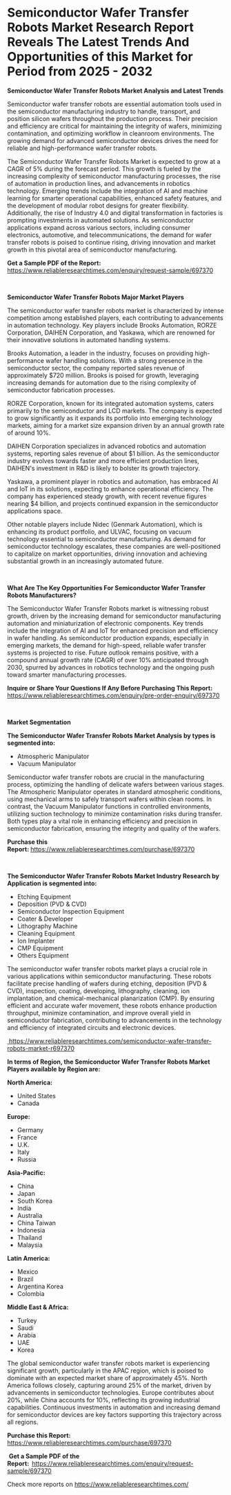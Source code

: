 <p><h1>Semiconductor Wafer Transfer Robots Market Research Report Reveals The Latest Trends And Opportunities of this Market for Period from 2025 - 2032</h1></p><p><strong>Semiconductor Wafer Transfer Robots Market Analysis and Latest Trends</strong></p>
<p><p>Semiconductor wafer transfer robots are essential automation tools used in the semiconductor manufacturing industry to handle, transport, and position silicon wafers throughout the production process. Their precision and efficiency are critical for maintaining the integrity of wafers, minimizing contamination, and optimizing workflow in cleanroom environments. The growing demand for advanced semiconductor devices drives the need for reliable and high-performance wafer transfer robots.</p><p>The Semiconductor Wafer Transfer Robots Market is expected to grow at a CAGR of 5% during the forecast period. This growth is fueled by the increasing complexity of semiconductor manufacturing processes, the rise of automation in production lines, and advancements in robotics technology. Emerging trends include the integration of AI and machine learning for smarter operational capabilities, enhanced safety features, and the development of modular robot designs for greater flexibility. Additionally, the rise of Industry 4.0 and digital transformation in factories is prompting investments in automated solutions. As semiconductor applications expand across various sectors, including consumer electronics, automotive, and telecommunications, the demand for wafer transfer robots is poised to continue rising, driving innovation and market growth in this pivotal area of semiconductor manufacturing.</p></p>
<p><strong>Get a Sample PDF of the Report:&nbsp;</strong> <a href="https://www.reliableresearchtimes.com/enquiry/request-sample/697370?utm_campaign=3556&utm_medium=2&utm_source=Github&utm_content=ia&utm_term=23032025&utm_id=semiconductor-wafer-transfer-robots">https://www.reliableresearchtimes.com/enquiry/request-sample/697370</a></p>
<p>&nbsp;</p>
<p><strong>Semiconductor Wafer Transfer Robots Major Market Players</strong></p>
<p><p>The semiconductor wafer transfer robots market is characterized by intense competition among established players, each contributing to advancements in automation technology. Key players include Brooks Automation, RORZE Corporation, DAIHEN Corporation, and Yaskawa, which are renowned for their innovative solutions in automated handling systems.</p><p>Brooks Automation, a leader in the industry, focuses on providing high-performance wafer handling solutions. With a strong presence in the semiconductor sector, the company reported sales revenue of approximately $720 million. Brooks is poised for growth, leveraging increasing demands for automation due to the rising complexity of semiconductor fabrication processes.</p><p>RORZE Corporation, known for its integrated automation systems, caters primarily to the semiconductor and LCD markets. The company is expected to grow significantly as it expands its portfolio into emerging technology markets, aiming for a market size expansion driven by an annual growth rate of around 10%.</p><p>DAIHEN Corporation specializes in advanced robotics and automation systems, reporting sales revenue of about $1 billion. As the semiconductor industry evolves towards faster and more efficient production lines, DAIHEN's investment in R&D is likely to bolster its growth trajectory.</p><p>Yaskawa, a prominent player in robotics and automation, has embraced AI and IoT in its solutions, expecting to enhance operational efficiency. The company has experienced steady growth, with recent revenue figures nearing $4 billion, and projects continued expansion in the semiconductor applications space.</p><p>Other notable players include Nidec (Genmark Automation), which is enhancing its product portfolio, and ULVAC, focusing on vacuum technology essential to semiconductor manufacturing. As demand for semiconductor technology escalates, these companies are well-positioned to capitalize on market opportunities, driving innovation and achieving substantial growth in an increasingly automated future.</p></p>
<p>&nbsp;</p>
<p><strong>What Are The Key Opportunities For Semiconductor Wafer Transfer Robots Manufacturers?</strong></p>
<p><p>The Semiconductor Wafer Transfer Robots market is witnessing robust growth, driven by the increasing demand for semiconductor manufacturing automation and miniaturization of electronic components. Key trends include the integration of AI and IoT for enhanced precision and efficiency in wafer handling. As semiconductor production expands, especially in emerging markets, the demand for high-speed, reliable wafer transfer systems is projected to rise. Future outlook remains positive, with a compound annual growth rate (CAGR) of over 10% anticipated through 2030, spurred by advances in robotics technology and the ongoing push toward smarter manufacturing processes.</p></p>
<p><strong>Inquire or Share Your Questions If Any Before Purchasing This Report:</strong> <a href="https://www.reliableresearchtimes.com/enquiry/pre-order-enquiry/697370?utm_campaign=3556&utm_medium=2&utm_source=Github&utm_content=ia&utm_term=23032025&utm_id=semiconductor-wafer-transfer-robots">https://www.reliableresearchtimes.com/enquiry/pre-order-enquiry/697370</a></p>
<p>&nbsp;</p>
<p><strong>Market Segmentation</strong></p>
<p><strong>The Semiconductor Wafer Transfer Robots Market Analysis by types is segmented into:</strong></p>
<p><ul><li>Atmospheric Manipulator</li><li>Vacuum Manipulator</li></ul></p>
<p><p>Semiconductor wafer transfer robots are crucial in the manufacturing process, optimizing the handling of delicate wafers between various stages. The Atmospheric Manipulator operates in standard atmospheric conditions, using mechanical arms to safely transport wafers within clean rooms. In contrast, the Vacuum Manipulator functions in controlled environments, utilizing suction technology to minimize contamination risks during transfer. Both types play a vital role in enhancing efficiency and precision in semiconductor fabrication, ensuring the integrity and quality of the wafers.</p></p>
<p><strong>Purchase this Report:&nbsp;</strong><a href="https://www.reliableresearchtimes.com/purchase/697370?utm_campaign=3556&utm_medium=2&utm_source=Github&utm_content=ia&utm_term=23032025&utm_id=semiconductor-wafer-transfer-robots">https://www.reliableresearchtimes.com/purchase/697370</a></p>
<p>&nbsp;</p>
<p><strong>The Semiconductor Wafer Transfer Robots Market Industry Research by Application is segmented into:</strong></p>
<p><ul><li>Etching Equipment</li><li>Deposition (PVD & CVD)</li><li>Semiconductor Inspection Equipment</li><li>Coater & Developer</li><li>Lithography Machine</li><li>Cleaning Equipment</li><li>Ion Implanter</li><li>CMP Equipment</li><li>Others Equipment</li></ul></p>
<p><p>The semiconductor wafer transfer robots market plays a crucial role in various applications within semiconductor manufacturing. These robots facilitate precise handling of wafers during etching, deposition (PVD & CVD), inspection, coating, developing, lithography, cleaning, ion implantation, and chemical-mechanical planarization (CMP). By ensuring efficient and accurate wafer movement, these robots enhance production throughput, minimize contamination, and improve overall yield in semiconductor fabrication, contributing to advancements in the technology and efficiency of integrated circuits and electronic devices.</p></p>
<p><a href="https://www.reliableresearchtimes.com/semiconductor-wafer-transfer-robots-market-r697370?utm_campaign=3556&utm_medium=2&utm_source=Github&utm_content=ia&utm_term=23032025&utm_id=semiconductor-wafer-transfer-robots">&nbsp;https://www.reliableresearchtimes.com/semiconductor-wafer-transfer-robots-market-r697370</a></p>
<p><strong>In terms of Region, the Semiconductor Wafer Transfer Robots Market Players available by Region are:</strong></p>
<p>
    <p> <strong> North America: </strong>
        <ul>
            <li>United States</li>
            <li>Canada</li>
        </ul>
        </p> 
    <p> <strong> Europe: </strong>
        <ul>
            <li>Germany</li>
            <li>France</li>
            <li>U.K.</li>
            <li>Italy</li>
            <li>Russia</li>
        </ul>
        </p> 
    <p> <strong> Asia-Pacific: </strong>
        <ul>
            <li>China</li>
            <li>Japan</li>
            <li>South Korea</li>
            <li>India</li>
            <li>Australia</li>
            <li>China Taiwan</li>
            <li>Indonesia</li>
            <li>Thailand</li>
            <li>Malaysia</li>
        </ul>
        </p> 
    <p> <strong> Latin America: </strong>
        <ul>
            <li>Mexico</li>
            <li>Brazil</li>
            <li>Argentina Korea</li>
            <li>Colombia</li>
        </ul>
        </p> 
    <p> <strong> Middle East & Africa: </strong>
        <ul>
            <li>Turkey</li>
            <li>Saudi</li>
            <li>Arabia</li>
            <li>UAE</li>
            <li>Korea</li>
        </ul>
    </p>
    </p>
<p><p>The global semiconductor wafer transfer robots market is experiencing significant growth, particularly in the APAC region, which is poised to dominate with an expected market share of approximately 45%. North America follows closely, capturing around 25% of the market, driven by advancements in semiconductor technologies. Europe contributes about 20%, while China accounts for 10%, reflecting its growing industrial capabilities. Continuous investments in automation and increasing demand for semiconductor devices are key factors supporting this trajectory across all regions.</p></p>
<p><strong>Purchase this Report: </strong><a href="https://www.reliableresearchtimes.com/purchase/697370?utm_campaign=3556&utm_medium=2&utm_source=Github&utm_content=ia&utm_term=23032025&utm_id=semiconductor-wafer-transfer-robots">https://www.reliableresearchtimes.com/purchase/697370</a></p>
<p>&nbsp;<strong>Get a Sample PDF of the Report:&nbsp;&nbsp;</strong><a href="https://www.reliableresearchtimes.com/enquiry/request-sample/697370?utm_campaign=3556&utm_medium=2&utm_source=Github&utm_content=ia&utm_term=23032025&utm_id=semiconductor-wafer-transfer-robots">https://www.reliableresearchtimes.com/enquiry/request-sample/697370</a></p>
<p><strong></strong></p>
<p>Check more reports on <a href="https://www.reliableresearchtimes.com/?utm_campaign=3556&utm_medium=2&utm_source=Github&utm_content=ia&utm_term=23032025&utm_id=semiconductor-wafer-transfer-robots">https://www.reliableresearchtimes.com/</a></p>
